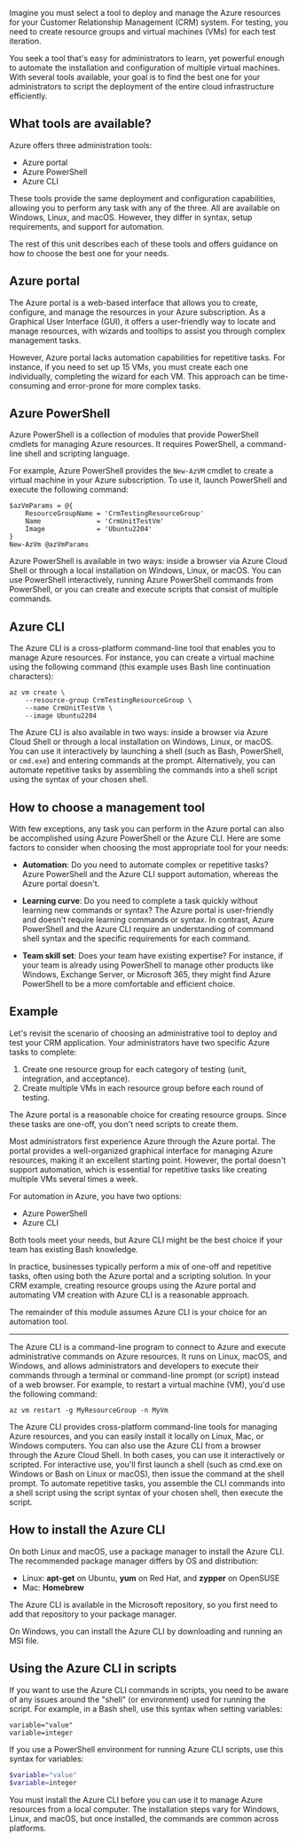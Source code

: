 <!-- markdownlint-disable MD041 -->

Imagine you must select a tool to deploy and manage the Azure resources for your Customer
Relationship Management (CRM) system. For testing, you need to create resource groups and virtual
machines (VMs) for each test iteration.

You seek a tool that's easy for administrators to learn, yet powerful enough to automate the
installation and configuration of multiple virtual machines. With several tools available, your goal
is to find the best one for your administrators to script the deployment of the entire cloud
infrastructure efficiently.

## What tools are available?

Azure offers three administration tools:

- Azure portal
- Azure PowerShell
- Azure CLI

These tools provide the same deployment and configuration capabilities, allowing you to perform any
task with any of the three. All are available on Windows, Linux, and macOS. However, they differ in
syntax, setup requirements, and support for automation.

The rest of this unit describes each of these tools and offers guidance on how to choose the best
one for your needs.

## Azure portal

The Azure portal is a web-based interface that allows you to create, configure, and manage the
resources in your Azure subscription. As a Graphical User Interface (GUI), it offers a user-friendly
way to locate and manage resources, with wizards and tooltips to assist you through complex
management tasks.

However, Azure portal lacks automation capabilities for repetitive tasks. For instance, if you need
to set up 15 VMs, you must create each one individually, completing the wizard for each VM. This
approach can be time-consuming and error-prone for more complex tasks.

## Azure PowerShell

Azure PowerShell is a collection of modules that provide PowerShell cmdlets for managing Azure
resources. It requires PowerShell, a command-line shell and scripting language.

For example, Azure PowerShell provides the `New-AzVM` cmdlet to create a virtual machine in your
Azure subscription. To use it, launch PowerShell and execute the following command:

```azurepowershell
$azVmParams = @{
    ResourceGroupName = 'CrmTestingResourceGroup'
    Name              = 'CrmUnitTestVm'
    Image             = 'Ubuntu2204'
}
New-AzVm @azVmParams
```

Azure PowerShell is available in two ways: inside a browser via Azure Cloud Shell or through a local
installation on Windows, Linux, or macOS. You can use PowerShell interactively, running Azure
PowerShell commands from PowerShell, or you can create and execute scripts that consist of multiple
commands.

## Azure CLI

The Azure CLI is a cross-platform command-line tool that enables you to manage Azure resources. For
instance, you can create a virtual machine using the following command (this example uses Bash line
continuation characters):

```azurecli
az vm create \
    --resource-group CrmTestingResourceGroup \
    --name CrmUnitTestVm \
    --image Ubuntu2204
```

The Azure CLI is also available in two ways: inside a browser via Azure Cloud Shell or through a
local installation on Windows, Linux, or macOS. You can use it interactively by launching a shell
(such as Bash, PowerShell, or `cmd.exe`) and entering commands at the prompt. Alternatively, you can
automate repetitive tasks by assembling the commands into a shell script using the syntax of your
chosen shell.

## How to choose a management tool

With few exceptions, any task you can perform in the Azure portal can also be accomplished using
Azure PowerShell or the Azure CLI. Here are some factors to consider when choosing the most
appropriate tool for your needs:

- **Automation**: Do you need to automate complex or repetitive tasks? Azure PowerShell and the
  Azure CLI support automation, whereas the Azure portal doesn't.

- **Learning curve**: Do you need to complete a task quickly without learning new commands or
  syntax? The Azure portal is user-friendly and doesn't require learning commands or syntax. In
  contrast, Azure PowerShell and the Azure CLI require an understanding of command shell syntax and
  the specific requirements for each command.

- **Team skill set**: Does your team have existing expertise? For instance, if your team is already
  using PowerShell to manage other products like Windows, Exchange Server, or Microsoft 365, they
  might find Azure PowerShell to be a more comfortable and efficient choice.

## Example

Let's revisit the scenario of choosing an administrative tool to deploy and test your CRM
application. Your administrators have two specific Azure tasks to complete:

1. Create one resource group for each category of testing (unit, integration, and acceptance).
1. Create multiple VMs in each resource group before each round of testing.

The Azure portal is a reasonable choice for creating resource groups. Since these tasks are one-off,
you don't need scripts to create them.

Most administrators first experience Azure through the Azure portal. The portal provides a
well-organized graphical interface for managing Azure resources, making it an excellent starting
point. However, the portal doesn't support automation, which is essential for repetitive tasks like
creating multiple VMs several times a week.

For automation in Azure, you have two options:

- Azure PowerShell
- Azure CLI

Both tools meet your needs, but Azure CLI might be the best choice if your team has existing
Bash knowledge.

In practice, businesses typically perform a mix of one-off and repetitive tasks, often using both
the Azure portal and a scripting solution. In your CRM example, creating resource groups using the
Azure portal and automating VM creation with Azure CLI is a reasonable approach.

The remainder of this module assumes Azure CLI is your choice for an automation tool.



































******************************************************************

The Azure CLI is a command-line program to connect to Azure and execute administrative commands on Azure resources. It runs on Linux, macOS, and Windows, and allows administrators and developers to execute their commands through a terminal or command-line prompt (or script) instead of a web browser. For example, to restart a virtual machine (VM), you'd use the following command:

 ```azurecli
 az vm restart -g MyResourceGroup -n MyVm
 ```

The Azure CLI provides cross-platform command-line tools for managing Azure resources, and you can easily install it locally on Linux, Mac, or Windows computers. You can also use the Azure CLI from a browser through the Azure Cloud Shell. In both cases, you can use it interactively or scripted. For interactive use, you'll first launch a shell (such as cmd.exe on Windows or Bash on Linux or macOS), then issue the command at the shell prompt. To automate repetitive tasks, you assemble the CLI commands into a shell script using the script syntax of your chosen shell, then execute the script.

## How to install the Azure CLI

On both Linux and macOS, use a package manager to install the Azure CLI. The recommended package manager differs by OS and distribution:

- Linux: **apt-get** on Ubuntu, **yum** on Red Hat, and **zypper** on OpenSUSE
- Mac: **Homebrew**

The Azure CLI is available in the Microsoft repository, so you first need to add that repository to your package manager.

On Windows, you can install the Azure CLI by downloading and running an MSI file.

## Using the Azure CLI in scripts

If you want to use the Azure CLI commands in scripts, you need to be aware of any issues around the "shell" (or environment) used for running the script. For example, in a Bash shell, use this syntax when setting variables:

```azurecli
variable="value"
variable=integer
```

If you use a PowerShell environment for running Azure CLI scripts, use this syntax for variables:

```powershell
$variable="value"
$variable=integer
```

You must install the Azure CLI before you can use it to manage Azure resources from a local computer. The installation steps vary for Windows, Linux, and macOS, but once installed, the commands are common across platforms.
